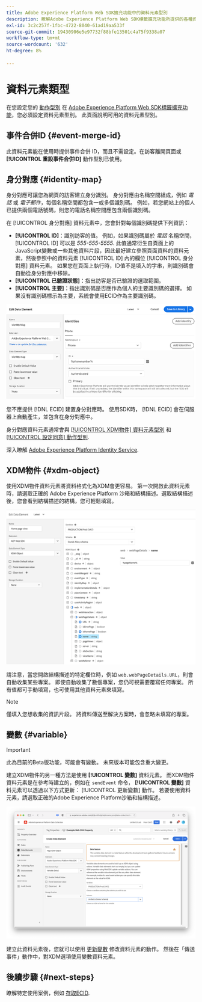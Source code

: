 ```yaml
---
title: Adobe Experience Platform Web SDK擴充功能中的資料元素型別
description: 瞭解Adobe Experience Platform Web SDK標籤擴充功能所提供的各種資料元素型別。
exl-id: 3c2c257f-1fbc-4722-8040-61ad19aa533f
source-git-commit: 19430906e5e97732f88bfe13501c4a75f9338a07
workflow-type: tm+mt
source-wordcount: '632'
ht-degree: 8%

---
```



# 資料元素類型

在您設定您的 [動作型別](action-types.md) 在 [Adobe Experience Platform Web SDK標籤擴充功能](web-sdk-extension-configuration.md)，您必須設定資料元素型別。 此頁面說明可用的資料元素型別。

## 事件合併ID {#event-merge-id}

此資料元素能在使用時提供事件合併 ID，而且不需設定。在訪客離開頁面或 **[!UICONTROL 重設事件合併ID]** 動作型別已使用。

## 身分對應 {#identity-map}

身分對應可讓您為網頁的訪客建立身分識別。 身分對應由名稱空間組成，例如 _電話_ 或 _電子郵件_，每個名稱空間都包含一或多個識別碼。 例如，若您網站上的個人已提供兩個電話號碼，則您的電話名稱空間應包含兩個識別碼。

在 [!UICONTROL 身分對應] 資料元素中，您會針對每個識別碼提供下列資訊：

* **[!UICONTROL ID]**：識別訪客的值。 例如，如果識別碼屬於 _電話_ 名稱空間， [!UICONTROL ID] 可以是 _555-555-5555_. 此值通常衍生自頁面上的JavaScript變數或一些其他資料片段，因此最好建立參照頁面資料的資料元素，然後參照中的資料元素 [!UICONTROL ID] 內的欄位 [!UICONTROL 身分對應] 資料元素。 如果您在頁面上執行時，ID值不是填入的字串，則識別碼會自動從身分對應中移除。
* **[!UICONTROL 已驗證狀態]**：指出訪客是否已驗證的選取範圍。
* **[!UICONTROL 主要]**：指出識別碼是否應作為個人的主要識別碼的選擇。 如果沒有識別碼標示為主要，系統會使用ECID作為主要識別碼。

![顯示「編輯資料元素」畫面的UI影像。](./assets/identity-map-data-element.png)

您不應提供 [!DNL ECID] 建置身分對應時。 使用SDK時， [!DNL ECID] 會在伺服器上自動產生，並包含在身分對應中。

身分對應資料元素通常會與 [[!UICONTROL XDM物件] 資料元素型別](#xdm-object) 和 [[!UICONTROL 設定同意] 動作型別](action-types.md#set-consent).

深入瞭解 [Adobe Experience Platform Identity Service](../../identity-service/home.md).

## XDM物件 {#xdm-object}

使用XDM物件資料元素將資料格式化為XDM會更容易。 第一次開啟此資料元素時，請選取正確的 Adobe Experience Platform 沙箱和結構描述。選取結構描述後，您會看到結構描述的結構，您可輕鬆填寫。

![顯示XDM物件結構的UI影像。](assets/XDM-object.png)

請注意，當您開啟結構描述的特定欄位時，例如 `web.webPageDetails.URL`，則會自動收集某些專案。 即使自動收集了數個專案，您仍可視需要覆寫任何專案。 所有值都可手動填寫，也可使用其他資料元素來填寫。

>[!NOTE]
>
>僅填入您想收集的資訊片段。 將資料傳送至解決方案時，會忽略未填寫的專案。

## 變數 {#variable}

>[!IMPORTANT]
>
>此為目前的Beta版功能，可能會有變動。 未來版本可能包含重大變更。

建立XDM物件的另一種方法是使用 **[!UICONTROL 變數]** 資料元素。 而XDM物件資料元素是在參考時建立的，例如在 `sendEvent` 命令， **[!UICONTROL 變數]** 資料元素可以透過以下方式更新： [!UICONTROL 更新變數] 動作。 若要使用資料元素，請選取正確的Adobe Experience Platform沙箱和結構描述。

![UI影像顯示「建立資料元素」畫面。](assets/variable-data-element.png)

建立此資料元素後，您就可以使用 [更新變數](./action-types.md#update-variable) 修改資料元素的動作。 然後在「傳送事件」動作中，對XDM選項使用變數資料元素。

## 後續步驟 {#next-steps}

瞭解特定使用案例，例如 [存取ECID](accessing-the-ecid.md).
